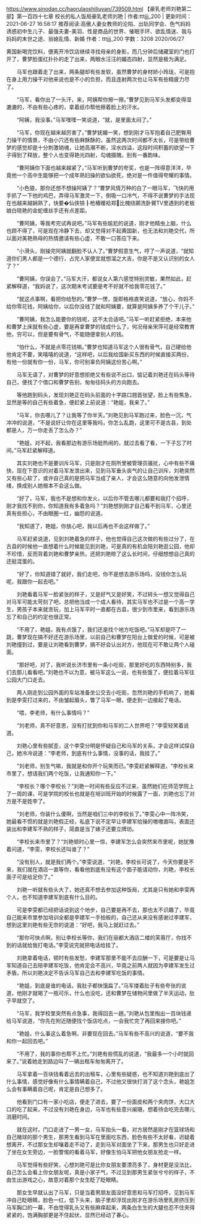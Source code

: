https://www.sinodan.cc/haorulaoshiliuyan/739509.html
【豪乳老师刘艳第二部】第一百四十七章 校长的私人饭局豪乳老师刘艳 | 作者:tttjjj_200 | 更新时间：2021-06-27 16:58:17
推荐阅读:高傲人妻女教师的沦陷、出轨同学会、色气妈妈诱惑初中生儿子、最强夫妻-美羽、性是商品的世界、催眠手环、欲乱情迷、我与妈妈的末世之途、翁媳乱情、新婚
作者：tttjjj_200
字数：3208
2020/06/27

黄国新喝完饮料，便离开冷饮店继续寻找母亲的身影，而几分钟后储藏室的门也打开了，曹梦脸蛋红扑扑的走了出来，两眼水汪汪的媚态四射，显然是极为满足。

　　马军也跟着走了出来，两条腿却有些发软，虽然曹梦的身材娇小玲珑，可是抱在身上用力操干对他来说也是不小的负担，而且连射两次也让马军有些精疲力尽了。

　　“马军，看你出了一头汗，来，阿姨帮你擦一擦。”曹梦见到马军头发都变得湿漉漉的，不由有些心疼的，拿着纸巾帮他擦着脸上的汗水。

　　“阿姨，我没事。”马军嘿嘿一笑说道，“就，是里面太闷了。”

　　“马军，你现在越来越厉害了。”曹梦妩媚一笑，想到刚才马军抱着自己肥臀用力操干的情景，不由小穴还有些麻酥酥的，虽然这两次时间都不太长，可是带给曹梦的感觉却是十分刺激销魂，让她高潮不断，淫水四溢，这段时间积蓄的欲望一下子得到了释放，整个人也变得艳光四射，勾魂摄魄，别有一番韵味。

　　“曹阿姨你下面也越来越紧了。”马军听到曹梦的夸奖，也是一阵得意洋洋，毕竟他一个高中生能够把一个成年熟妇操的欲仙欲死，绝对是一件值得夸耀的事情。

　　“小色狼，那你还想不想操阿姨了？”曹梦风情万种的白了一眼马军，飞快的用手抓了一下他的鸡巴，弄得马军激灵一下，倒吸一口冷气，不得不说曹梦的手法现在也越来越娴熟了，快要�仙侠铞┠枪椿暧袷郑比槐绕鹕洗卧贙TV里遇到的老板娘白晓艳的金蛇缠丝手还有点差距。

　　“曹阿姨，等我考完试再说吧。”马军有些尴尬的说道，刚才他精虫上脑，什么也顾不得了，可是现在冷静下去，却又觉得对不起黄国新，也无法和刘艳交代，所以面对美艳熟母的热情邀请有些心虚，不敢一口答应下来。

　　“小滑头，刚操完阿姨就翻脸不认人了。”曹梦假意生气，哼了一声说道，“就知道你们男人都是一个德行，占完人家便宜就想溜之大吉，你是不是又认识别的女人了？”

　　“曹阿姨，你误会了。”马军大汗，都说女人第六感觉特别灵敏，果然如此，赶紧解释道，“我妈说了，这次期末考试要是考不好就不给我零花钱了。”

　　“就这点事啊，看把你给愁的。”曹梦一愣，旋即格格直笑说道，“放心，你妈不给你零花钱，阿姨给你，以后你没钱了就和阿姨要，就算是阿姨多养了个干儿子。”

　　“曹阿姨，我怎么能要你的钱呢，这不太合适吧。”马军一听赶紧拒绝，本来他和曹梦上床就有些心虚，要是再拿曹梦的钱成什么了，何况母亲宋萍可是经常教育他，穷可以，但是要有骨气，不能随便拿别人的钱。

　　“怕什么，不就是点零花钱嘛。”曹梦也知道马军这个人很有骨气，自己硬给他他肯定不要，笑嘻嘻的说道，“这样吧，以后我给国新买东西的时候直接买两份，有他一份就有你一份，马军，你可别辜负阿姨这份苦心啊。”

　　马军无语了，对曹梦的好意想拒绝又有些说不出口，惦记着刘艳还在码头等待自己，便找了个借口和曹梦告别，匆匆往码头的方向跑去。

　　等他跑到码头，发现刘艳正在码头前面的十字路口翘首张望，脸上有些焦急，显然是等的自己有些着急，便赶紧上前说道：“艳姐，我来了。”

　　“马军，你去哪儿了？让我等了你半天。”刘艳见到马军跑过来，脸色一沉，气冲冲的说道，“不是说好让你在这里等我吗，你怎么乱跑，这里可不是古县，到处都是人，万一你走丢了怎么办？”

　　“艳姐，对不起，我看那边有游乐场挺热闹的，就过去看了看，一下子忘了时间。”马军赶紧解释道。

　　其实刘艳也不是要训斥马军，只是刚才在厕所里被管理员骚扰，心中有些不痛快，现在下意识的对着马军发泄出来，见到马军垂头丧气的让自己训斥，刘艳突然又有些心软了，或许自己真的是把马军当成了亲人，才会这么随意的向他发泄情绪，换成别人她根本不会这么做。

　　“好了，马军，我也不是想和你发火，以后你不管去哪儿都要和我打个招呼，刚才我找不到你，你知道我有多着急吗？”刘艳想到刚才自己看不到马军，心里还真有些担心，不由眼圈一红，幽怨的说道。

　　“我知道了，艳姐，你放心吧，我以后再也不会这样做了。”

　　马军赶紧说道，见到刘艳着急的样子，他也觉得自己这次做的有些过分了，在古县的时候他一直想着什么时候能见到刘艳，可是真的有机会陪刘艳逛公园，他却不珍惜，反而背着刘艳和曹梦亲热，还把刘艳晾了这么长时间，仔细想想自己真的还挺混蛋的。

　　“好了，你知道错了就好，我们走吧，你不是想去游乐场吗，没钱你怎么玩呢，我跟你一起去吧。”

　　刘艳看着马军一脸紧张的样子，又是好气又是好笑，不过转头一想又觉得自己对马军可能太苛刻了吧，总把他当成一个成人看待，其实马军也不过是一个高一学生，男孩子本来就贪玩，加上马军平时一直都在古县，很少到市里来，看到游乐场忘了和自己的约定也很正常。

　　“不用了，艳姐，我有点饿了，我们还是找个地方吃饭吧。”马军却是吓了一跳，曹梦现在搞不好还在游乐场里，以前自己和曹梦在阳台上做爱的时候，可是被刘艳撞到过，要是让刘艳看到曹梦，搞不好会认出对方，他现在可不敢让两个人碰面。

　　“那好吧，对了，我听说长济市里有一条小吃街，那里好吃的东西特别多，我们去那儿看看吧。”刘艳也不以为意，被马军这么一说，也有些饿了，便拉着马军往公园大门口走去。

　　两人刚走到公园外面的车站准备坐公交去小吃街，忽然刘艳的手机响了，她看到是李雯打过来的，不由皱起眉头，瞥了马军一眼，便走到一边接起了电话。

　　“喂，李老师，有什么事情吗？”

　　“刘老师，真不好意思，没有打扰到你和马军的二人世界吧？”李雯轻笑着说道。

　　刘艳心里有些腻歪，这个李雯分明是怀疑自己和马军的关系，才会这样试探自己，她冷冷说道：“李老师，到底有什么事情，没事的话，我挂了。”

　　“刘老师，别生气嘛，我就是和你开个玩笑而已。”李雯赶紧解释道，“李校长来市里了，想请我们两个吃饭，让我通知你一下。”

　　“李校长？哪个李校长？”刘艳一时间有些反应不过来，虽然她们在师范学院上了一周的课，可是学院的校长也就是在培训班开始的时候露了一面，刘艳也忘了对方是不是姓李了。

　　“刘老师，你装什么傻啊，当然是咱们三中的李校长了。”李雯心中一阵冷笑，她最看不惯的就是刘艳假正经，私底下说不定早让李建军给操的嗷嗷直叫，表面还装出和李建军不熟的样子，简直是当了婊子还要立牌坊。

　　“李校长来市里了？”刘艳顿时心里一惊，李建军怎么会突然来市里呢，她犹豫着问道，“李雯，李校长还叫谁了？”

　　“没有别人，就是我们两个。”李雯说道，“刘艳，李校长可说了，今天你要是不来，我们就在酒店一直等你，看看他到底有没有这个面子能请动你，刘艳，李校长面子可是给足你了。”

　　刘艳一听就有些头大了，她还真不想去参加这种饭局，尤其是只有她和李雯两个人，也不知道李建军到底有什么目的。

　　可是李雯都已经把话说到这个地步，自己要是再不去，那也太不识趣了，毕竟自己能来市里参加培训全都是李建军一手拍板的，自己还从来没有感谢过李建军，想到这里刘艳有些无奈的说道：“好吧，我马上就赶过去。”

　　“那你可快点啊，别让李校长等你，我们在丽都大酒店二楼的芙蓉厅，你找不到的话就给我打电话。”李雯说完就把电话给挂了。

　　刘艳拿着电话，顿时有些发愁，李建军那里不能不去应酬一下，可是要是让马军知道自己去陪李建军吃饭，他肯定会不高兴，毕竟之前两人就因为李建军发生过矛盾，所以刘艳决定不告诉马军自己去和李建军吃饭的事情。

　　“艳姐，到底是谁的电话，我肚子都快饿扁了。”马军搂着肚子有些夸张的说道，他刚才就喝了一瓶可乐，什么也没吃，还和曹梦在储物间里做了半天运动，肚子早就空了。

　　“马军，我学校里突然有点急事，我得回去一趟。”刘艳从包里掏出一百块钱递给马军说道，“你先在附近随便找个饭店吃点，一会我忙完了再回来接你吧。”

　　“艳姐，什么事这么着急啊，非要现在回去。”马军有些不高兴的说道，“要不我和你一起回去吧。”

　　“不用了，我的事你也帮不上忙。”刘艳有些慌乱的说道，“我最多一个小时就回来了。”说着她走到路边叫了一辆出租车匆匆离开了。

　　马军拿着一百块钱看着远去的出租车，心里有些疑惑，也不知道刘艳到底出了什么事情，感觉好像有什么事情瞒着自己，不过他又很快打消了这个念头，艳姐怎么会有事瞒着自己呢，肯定是自己想多了。

　　他看到门口有一家小吃店，便走了进去，要了一份面皮和两个夹肉饼，大口大口的吃了起来，不过没有刘艳在身边，马军也有些意兴阑珊，想着待会吃完去哪儿消磨时间。

　　就在这时，门口走进了一男一女，马军抬头一看，对方居然是刚才在篮球场和自己赌球的那个男生，那男生看到马军在里面吃东西，脸色有些不太好看，迟疑着想离开，不过那女生却嚷着走不动了，走到马军对面坐了下来，那男生也只好走进了坐在女生旁边，一脸警惕的看着马军，好像生怕马军把他女朋友抢走一样。

　　马军觉得有些好笑，心想刘艳可是比你女朋友要漂亮多了，身材更是没法比，自己怎么会看上你女朋友呢，真是小家子气，不过见到那男生紧张兮兮的样子，不由生出游戏之心，故意对着那个女生眨了眨眼睛。

　　那女生早就认出了马军，只是当着男朋友面没好意思和马军打招呼，见到马军冲自己眨眼睛，脸色一红，低下头来，脑子里却浮现出刚才在游乐场里乳房挤压到马军胸口的一幕，不由觉得乳头又有些麻痒起来，两条白生生的大腿也忍不住夹得紧紧的，饱满胸部更是不住起伏，显然已经动了春心。